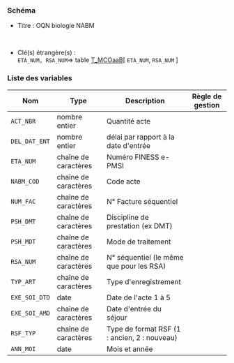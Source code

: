 ### Schéma


- Titre : OQN biologie NABM
<br />



- Clé(s) étrangère(s) : <br />
`ETA_NUM, RSA_NUM`=> table [T_MCOaaB](/tables/T_MCOaaB)[ `ETA_NUM`, `RSA_NUM` ]<br />

 
### Liste des variables

Nom | Type | Description | Règle de gestion
-|-|-|-
`ACT_NBR`| nombre entier |Quantité acte||
`DEL_DAT_ENT`| nombre entier |délai par rapport à la date d'entrée||
`ETA_NUM`| chaîne de caractères |Numéro FINESS e-PMSI||
`NABM_COD`| chaîne de caractères |Code acte||
`NUM_FAC`| chaîne de caractères |N° Facture séquentiel||
`PSH_DMT`| chaîne de caractères |Discipline de prestation (ex DMT)||
`PSH_MDT`| chaîne de caractères |Mode de traitement||
`RSA_NUM`| chaîne de caractères | N° séquentiel (le même que pour les RSA)||
`TYP_ART`| chaîne de caractères |Type d'enregistrement||
`EXE_SOI_DTD`| date |Date de l'acte 1 à 5||
`EXE_SOI_AMD`| chaîne de caractères |Date d'entrée du séjour||
`RSF_TYP`| chaîne de caractères |Type de format RSF (1 : ancien, 2 : nouveau)||
`ANN_MOI`| date |Mois et année||